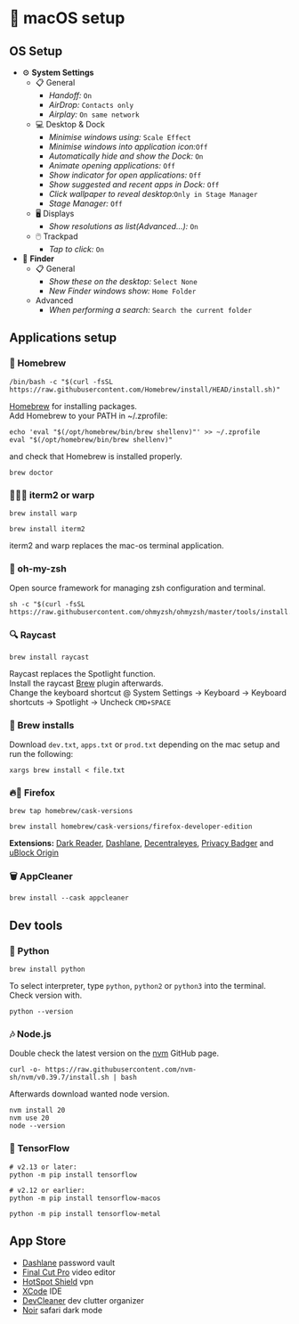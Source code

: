 # 🍏 macOS setup
## OS Setup
- ⚙️ **System Settings**
  - 📋 General  
    - _Handoff:_ `On`
    - _AirDrop:_ `Contacts only`
    - _Airplay:_ `On same network`
  - 💻 Desktop & Dock
    - _Minimise windows using:_ `Scale Effect`
    - _Minimise windows into application icon:_`Off`
    - _Automatically hide and show the Dock:_ `On`
    - _Animate opening applications:_ `Off`
    - _Show indicator for open applications:_ `Off`
    - _Show suggested and recent apps in Dock:_ `Off`
    - _Click wallpaper to reveal desktop:_`Only in Stage Manager`
    - _Stage Manager:_ `Off`
  - 🖥️ Displays  
    - _Show resolutions as list(Advanced...):_ `On`
  - 🖱️ Trackpad
    - _Tap to click:_ `On`
- 🔦 **Finder**
  - 📋 General
    - _Show these on the desktop:_ `Select None`
    - _New Finder windows show:_ `Home Folder`
  - Advanced
    - _When performing a search:_ `Search the current folder`


## Applications setup

### 🍺 Homebrew
```
/bin/bash -c "$(curl -fsSL https://raw.githubusercontent.com/Homebrew/install/HEAD/install.sh)"
```
[Homebrew](https://brew.sh) for installing packages.  
Add Homebrew to your PATH in ~/.zprofile:
```
echo 'eval "$(/opt/homebrew/bin/brew shellenv)"' >> ~/.zprofile
eval "$(/opt/homebrew/bin/brew shellenv)"
```
and check that Homebrew is installed properly.
```
brew doctor
```

### 👨🏼‍💻 iterm2 or warp
```
brew install warp
```
```
brew install iterm2
```
iterm2 and warp replaces the mac-os terminal application.

### 💾 oh-my-zsh
Open source framework for managing zsh configuration and terminal.
```
sh -c "$(curl -fsSL https://raw.githubusercontent.com/ohmyzsh/ohmyzsh/master/tools/install.sh)"
```

### 🔍 Raycast
```
brew install raycast
```
Raycast replaces the Spotlight function.  
Install the raycast [Brew](https://www.raycast.com/nhojb/brew) plugin afterwards.  
Change the keyboard shortcut @ System Settings -> Keyboard -> Keyboard shortcuts -> Spotlight -> Uncheck `CMD+SPACE`

### 🍻 Brew installs
Download `dev.txt`, `apps.txt` or `prod.txt` depending on the mac setup and run the following:
```
xargs brew install < file.txt
```

### 🔥🦊 Firefox
```
brew tap homebrew/cask-versions
```
```
brew install homebrew/cask-versions/firefox-developer-edition
```
**Extensions:** [Dark Reader](https://addons.mozilla.org/en-US/firefox/addon/darkreader/?utm_source=addons.mozilla.org&utm_medium=referral&utm_content=search), [Dashlane](https://addons.mozilla.org/en-US/firefox/addon/dashlane/?utm_source=addons.mozilla.org&utm_medium=referral&utm_content=search), [Decentraleyes](https://addons.mozilla.org/en-US/firefox/addon/decentraleyes/), [Privacy Badger](https://addons.mozilla.org/en-US/firefox/addon/privacy-badger17/) and [uBlock Origin](https://addons.mozilla.org/en-US/firefox/addon/ublock-origin/)

### 🗑️ AppCleaner
```
brew install --cask appcleaner
```


## Dev tools

### 🐍 Python
```
brew install python
```
To select interpreter, type `python`, `python2` or `python3` into the terminal.  
Check version with.
```
python --version
```
### 🎶 Node.js
Double check the latest version on the [nvm](https://github.com/nvm-sh/nvm) GitHub page. 
```
curl -o- https://raw.githubusercontent.com/nvm-sh/nvm/v0.39.7/install.sh | bash
```
Afterwards download wanted node version.
```
nvm install 20
nvm use 20
node --version
```
### 🌊 TensorFlow
```
# v2.13 or later:
python -m pip install tensorflow

# v2.12 or earlier:
python -m pip install tensorflow-macos 
```
```
python -m pip install tensorflow-metal
```




## App Store
- [Dashlane](https://apps.apple.com/dk/app/dashlane-password-manager/id517914548) password vault
- [Final Cut Pro](https://apps.apple.com/dk/app/final-cut-pro/id424389933?mt=12) video editor
- [HotSpot Shield](https://apps.apple.com/dk/app/hotspotshield-vpn-wifi-proxy/id771076721?mt=12) vpn
- [XCode](https://apps.apple.com/dk/app/xcode/id497799835?mt=12) IDE
- [DevCleaner](https://apps.apple.com/dk/app/devcleaner-for-xcode/id1388020431?mt=12) dev clutter organizer
- [Noir](https://apps.apple.com/dk/app/noir-dark-mode-for-safari/id1592917505?mt=12) safari dark mode
